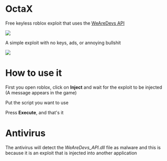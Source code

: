 # OctaX
Free keyless roblox exploit that uses the <a href="https://wearedevs.net/d/Exploit%20API">WeAreDevs API</a>

<img src="https://i.imgur.com/wsBTDSp.png">

A simple exploit with no keys, ads, or annoying bullshit

<img src="https://i.imgur.com/HRjuabU.png">

# How to use it

First you open roblox, click on **Inject** and wait for the exploit to be injected (A message appears in the game)

Put the script you want to use 

Press **Execute**, and that's it

# Antivirus

The antivirus will detect the *WeAreDevs_API.dll* file as malware and this is because it is an exploit that is injected into another application
